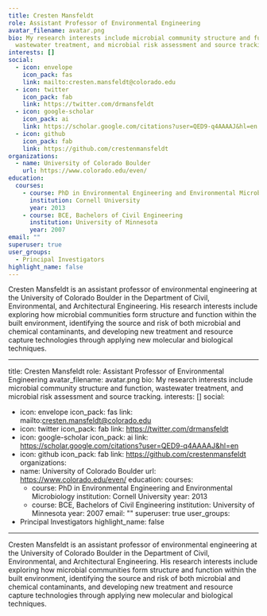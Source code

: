 ```yaml
---
title: Cresten Mansfeldt
role: Assistant Professor of Environmental Engineering
avatar_filename: avatar.png
bio: My research interests include microbial community structure and function,
  wastewater treatment, and microbial risk assessment and source tracking.
interests: []
social:
  - icon: envelope
    icon_pack: fas
    link: mailto:cresten.mansfeldt@colorado.edu
  - icon: twitter
    icon_pack: fab
    link: https://twitter.com/drmansfeldt
  - icon: google-scholar
    icon_pack: ai
    link: https://scholar.google.com/citations?user=QED9-q4AAAAJ&hl=en
  - icon: github
    icon_pack: fab
    link: https://github.com/crestenmansfeldt
organizations:
  - name: University of Colorado Boulder
    url: https://www.colorado.edu/even/
education:
  courses:
    - course: PhD in Environmental Engineering and Environmental Microbiology
      institution: Cornell University
      year: 2013
    - course: BCE, Bachelors of Civil Engineering
      institution: University of Minnesota
      year: 2007
email: ""
superuser: true
user_groups:
  - Principal Investigators
highlight_name: false
---
```

Cresten Mansfeldt is an assistant professor of environmental engineering at the University of Colorado Boulder in the Department of Civil, Environmental, and Architectural Engineering. His research interests include exploring how microbial communities form structure and function within the built environment, identifying the source and risk of both microbial and chemical contaminants, and developing new treatment and resource capture technologies through applying new molecular and biological techniques.

---
title: Cresten Mansfeldt
role: Assistant Professor of Environmental Engineering
avatar_filename: avatar.png
bio: My research interests include microbial community structure and function,
  wastewater treatment, and microbial risk assessment and source tracking.
interests: []
social:
  - icon: envelope
    icon_pack: fas
    link: mailto:cresten.mansfeldt@colorado.edu
  - icon: twitter
    icon_pack: fab
    link: https://twitter.com/drmansfeldt
  - icon: google-scholar
    icon_pack: ai
    link: https://scholar.google.com/citations?user=QED9-q4AAAAJ&hl=en
  - icon: github
    icon_pack: fab
    link: https://github.com/crestenmansfeldt
organizations:
  - name: University of Colorado Boulder
    url: https://www.colorado.edu/even/
education:
  courses:
    - course: PhD in Environmental Engineering and Environmental Microbiology
      institution: Cornell University
      year: 2013
    - course: BCE, Bachelors of Civil Engineering
      institution: University of Minnesota
      year: 2007
email: ""
superuser: true
user_groups:
  - Principal Investigators
highlight_name: false
---
Cresten Mansfeldt is an assistant professor of environmental engineering at the University of Colorado Boulder in the Department of Civil, Environmental, and Architectural Engineering. His research interests include exploring how microbial communities form structure and function within the built environment, identifying the source and risk of both microbial and chemical contaminants, and developing new treatment and resource capture technologies through applying new molecular and biological techniques.

